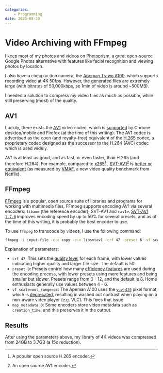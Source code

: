 ```yaml
---
categories:
    - Programming
date: 2023-08-30
---
```


# Video Archiving with FFmpeg

I keep most of my photos and videos on [Photoprism](2022-11-26-photoprism-google-photos.md), a great open-source Google Photos alternative with features like facial recognition and viewing photos by location.

<!-- more -->


I also have a cheap action camera, the [Apeman Trawo A100][apeman], which supports recording video at 4K 50fps. However, the generated files are extremely large (with bitrates of 50,000kbps, so 1min of video is around ~500MB).

I needed a solution to compress my video files as much as possible, while still preserving (most) of the quality.

## AV1

Luckily, there exists the [AV1][av1] video codec, which is [supported][av1-support] by Chrome desktop/mobile and Firefox (at the time of this writing). The AV1 codec is advertised as the open (and royalty-free) equivalent of the [H.265][h265] codec, a proprietary codec designed as the successor to the H.264 (AVC) codec which is used widely.

AV1 is at least as good, and as fast, or even faster, than H.265 (and therefore H.264). For example, compared to [x265][x265][^x265] , [SVT-AV1][svt-av1][^svt-av1] is [better or equivalent][av1-benchmark] (as measured by [VMAF][vmaf], a new video quality benchmark from Netflix).

## FFmpeg

[FFmpeg][ffmpeg] is a popular, open source suite of libraries and programs for working with multimedia files. FFmpeg supports encoding AV1 via several encoders: `libaom` (the reference encoder), SVT-AV1 and `rav1e`. [SVT-AV1 `1.7.0`][svt-1.7.0] improves encoding speed by up to 50% for several presets, and as of the time of this writing, it is probably the best encoder to use.

To use `ffmpeg` to transcode by videos, I use the following command:

```bash
ffmpeg -i input-file -c:a copy -c:v libsvtav1 -crf 47 -preset 6 -vf scale=out_range=pc -map_metadata 0 output-file
```

Explanation of parameters:

-   `crf 47`: This sets the [quality level][crf] for each frame, with lower values indicating higher quality and larger file size. The default is 50.
-   `preset 8`: Presets control how many [efficiency features][presets] are used during the encoding process, with lower presets using more features and being smaller but slower. Presets range from 0 - 12, and the default is 8. Home enthusiasts generally use values between 4 - 6.
-   `vf scale=out_range=pc`: The Apeman A100 uses the [`yuvj420`][yuvj] pixel format, which is [deprecated][scaling], resulting in washed out contrast when playing on a non-aware video player (e.g. VLC). This fixes that issue.
-   `map_metadata 0`: Some encoders store video metadata such as `creation_time`, and this preserves it in the output.

## Results

After using the parameters above, my library of 4K videos was compressed from 24GB to 3.7GB (a 15x reduction).

[^x265]: A popular open source H.265 encoder.
[^svt-av1]: An open source AV1 encoder.

[apeman]: https://thetechnologyman.com/apeman-trawo-a100-action-camera-review-4k-50-fps-vs-gopro/
[av1]: https://en.wikipedia.org/wiki/AV1
[av1-support]: https://caniuse.com/av1
[h265]: https://en.wikipedia.org/wiki/High_Efficiency_Video_Coding
[av1-benchmark]: https://medium.com/@ewoutterhoeven/av1-is-ready-for-prime-time-svt-av1-beats-x265-and-libvpx-in-quality-bitrate-and-speed-31c1960703db
[vmaf]: https://scribe.rip/netflix-techblog/toward-a-practical-perceptual-video-quality-metric-653f208b9652
[x265]: https://en.wikipedia.org/wiki/X265
[SVT-AV1]: https://gitlab.com/AOMediaCodec/SVT-AV1
[ffmpeg]: https://ffmpeg.org/
[ffmpeg-av1]: https://trac.ffmpeg.org/wiki/Encode/AV1
[svt-1.7.0]: https://gitlab.com/AOMediaCodec/SVT-AV1/-/releases/v1.7.0
[crf]: https://trac.ffmpeg.org/wiki/Encode/AV1#CRF
[scaling]: http://trac.ffmpeg.org/wiki/Scaling
[yuvj]: https://trac.ffmpeg.org/ticket/225
[presets]: https://gitlab.com/AOMediaCodec/SVT-AV1/-/blob/master/Docs/CommonQuestions.md#what-presets-do
